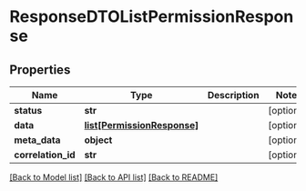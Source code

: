 # ResponseDTOListPermissionResponse

## Properties
Name | Type | Description | Notes
------------ | ------------- | ------------- | -------------
**status** | **str** |  | [optional] 
**data** | [**list[PermissionResponse]**](PermissionResponse.md) |  | [optional] 
**meta_data** | **object** |  | [optional] 
**correlation_id** | **str** |  | [optional] 

[[Back to Model list]](../README.md#documentation-for-models) [[Back to API list]](../README.md#documentation-for-api-endpoints) [[Back to README]](../README.md)

